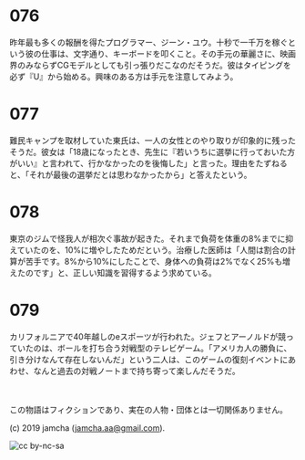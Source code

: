 

# 076

昨年最も多くの報酬を得たプログラマー、ジーン・ユウ。十秒で一千万を稼ぐという彼の仕事は、文字通り、キーボードを叩くこと。その手元の華麗さに、映画界のみならずCGモデルとしても引っ張りだこなのだそうだ。彼はタイピングを必ず『U』から始める。興味のある方は手元を注意してみよう。

# 077

難民キャンプを取材していた東氏は、一人の女性とのやり取りが印象的に残ったそうだ。彼女は「18歳になったとき、先生に『若いうちに選挙に行っておいた方がいい』と言われて、行かなかったのを後悔した」と言った。理由をたずねると、「それが最後の選挙だとは思わなかったから」と答えたという。

# 078

東京のジムで怪我人が相次ぐ事故が起きた。それまで負荷を体重の8%までに抑えていたのを、10%に増やしたためだという。治療した医師は「人間は割合の計算が苦手です。8%から10%にしたことで、身体への負荷は2%でなく25%も増えたのです」と、正しい知識を習得するよう求めている。

# 079

カリフォルニアで40年越しのeスポーツが行われた。ジェフとアーノルドが競っていたのは、ボールを打ち合う対戦型のテレビゲーム。「アメリカ人の勝負に、引き分けなんて存在しないんだ」という二人は、このゲームの復刻イベントにあわせ、なんと過去の対戦ノートまで持ち寄って楽しんだそうだ。

<br>  
<br>  
この物語はフィクションであり、実在の人物・団体とは一切関係ありません。  

(c) 2019 jamcha (jamcha.aa@gmail.com).  

![cc by-nc-sa](https://i.creativecommons.org/l/by-nc-sa/4.0/88x31.png)  


